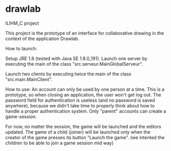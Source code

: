 # drawlab
ILIHM_C project


This project is the prototype of an interface for collaborative drawing in the context of the application Drawlab.

How to launch:

Setup JRE 1.8 (tested with Java SE 1.8.0_191).
Launch one server by executing the main of the class "src.serveur.MainGlobalServeur".

Launch two clients by executing twice the main of the class "src.main.MainClient".

How to use:
An account can only be used by one person at a time. This is a prototype, so when  closing an application, the user won't get log out.
The password field for authentication is useless (and no password is saved anywhere), because we didn't take time to properly think about how to handle a proper authentication system.
Only "parent" accounts can create a game-session.

For now, no matter the session, the game will be launched and the editors updated.
The game of a child (joiner) will be launched only when the creator of the game presses its button "Launch the game".
(we intented the children to be able to join a game session mid way)
